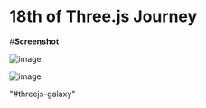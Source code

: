 # 18th of Three.js Journey

#**Screenshot**

![image](https://user-images.githubusercontent.com/66732877/119059762-93ebef00-b9ee-11eb-84fa-0c6ed70936e8.png)

![image](https://user-images.githubusercontent.com/66732877/119060445-d06c1a80-b9ef-11eb-9ddd-8fa78dfe19e0.png)


"#threejs-galaxy" 
